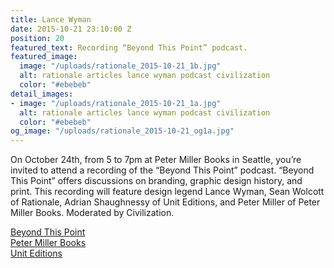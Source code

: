 ```yaml
---
title: Lance Wyman
date: 2015-10-21 23:10:00 Z
position: 20
featured_text: Recording “Beyond This Point” podcast.
featured_image:
  image: "/uploads/rationale_2015-10-21_1b.jpg"
  alt: rationale articles lance wyman podcast civilization
  color: "#ebebeb"
detail_images:
- image: "/uploads/rationale_2015-10-21_1a.jpg"
  alt: rationale articles lance wyman podcast civilization
  color: "#ebebeb"
og_image: "/uploads/rationale_2015-10-21_og1a.jpg"
---
```


On October 24th, from 5 to 7pm at Peter Miller Books in Seattle, you’re invited to attend a recording of the “Beyond This Point” podcast. “Beyond This Point” offers discussions on branding, graphic design history, and print. This recording will feature design legend Lance Wyman, Sean Wolcott of Rationale, Adrian Shaughnessy of Unit Editions, and Peter Miller of Peter Miller Books. Moderated by Civilization.

[Beyond This Point](http://beyondthispoint.design/)<br>
[Peter Miller Books](http://www.petermiller.com/)<br>
[Unit Editions](http://www.uniteditions.com/)<br>
